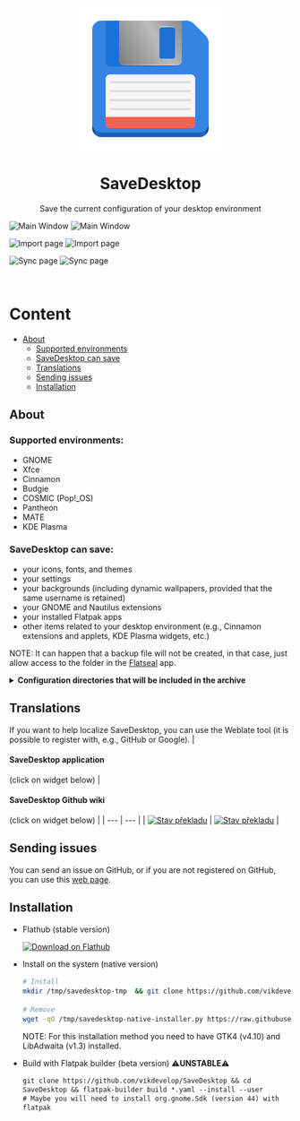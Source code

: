 
<p align="center">
  <img src="/flatpak/icons/io.github.vikdevelop.SaveDesktop.svg">
  <h1 align="center">SaveDesktop</h1>
  <p align="center">Save the current configuration of your desktop environment</p>
</p>

![Main Window](https://raw.githubusercontent.com/vikdevelop/SaveDesktop/main/flatpak/screenshots/main_window_dark.png#gh-dark-mode-only)
![Main Window](https://raw.githubusercontent.com/vikdevelop/SaveDesktop/main/flatpak/screenshots/main_window.png#gh-light-mode-only)

![Import page](https://raw.githubusercontent.com/vikdevelop/SaveDesktop/main/flatpak/screenshots/import_page_dark.png#gh-dark-mode-only)
![Import page](https://raw.githubusercontent.com/vikdevelop/SaveDesktop/main/flatpak/screenshots/import_page.png#gh-light-mode-only)

![Sync page](https://raw.githubusercontent.com/vikdevelop/SaveDesktop/main/flatpak/screenshots/sync_page_dark.png#gh-dark-mode-only)
![Sync page](https://raw.githubusercontent.com/vikdevelop/SaveDesktop/main/flatpak/screenshots/sync_page.png#gh-light-mode-only)

<br>

# Content
- [About](https://github.com/vikdevelop/SaveDesktop?tab=readme-ov-file#about)
    - [Supported environments](https://github.com/vikdevelop/SaveDesktop?tab=readme-ov-file#supported-environments)
    - [SaveDesktop can save](https://github.com/vikdevelop/SaveDesktop?tab=readme-ov-file#savedesktop-can-save)
    - [Translations](https://github.com/vikdevelop/SaveDesktop?tab=readme-ov-file#translations)
    - [Sending issues](https://github.com/vikdevelop/SaveDesktop?tab=readme-ov-file#sending-issues)
    - [Installation](https://github.com/vikdevelop/SaveDesktop?tab=readme-ov-file#installation)

## About
### Supported environments:
- GNOME
- Xfce
- Cinnamon
- Budgie
- COSMIC (Pop!_OS)
- Pantheon
- MATE
- KDE Plasma

### SaveDesktop can save:
- your icons, fonts, and themes
- your settings
- your backgrounds (including dynamic wallpapers, provided that the same username is retained)
- your GNOME and Nautilus extensions
- your installed Flatpak apps
- other items related to your desktop environment (e.g., Cinnamon extensions and applets, KDE Plasma widgets, etc.)

NOTE: It can happen that a backup file will not be created, in that case, just allow access to the folder in the [Flatseal](https://flathub.org/apps/com.github.tchx84.Flatseal) app.

<details>
  <summary><b>Configuration directories that will be included in the archive</b></summary>
  
  - **General directories**
  ```
  - ~/.config/dconf/user
  - ~/.local/share/backgrounds 
  - ~/.themes
  - ~/.icons
  - ~/.local/share/icons 
  - ~/.fonts
  - ~/.config/gtk-4.0 
  - ~/.config/gtk-3.0 
  ```
  - **GNOME**
  ```
   - ~/.local/share/gnome-background-properties
   - ~/.local/share/gnome-shell
   - ~/.local/share/nautilus-python
   - ~/.local/share/gnome-control-center
  ```
  - **Pantheon**
  ```
  - ~/.config/plank 
  - ~/.config/marlin 
  ```
  - **Cinnamon**
  ```
  - ~/.config/nemo
  - ~/.local/share/cinnamon
  - ~/.cinnamon
  ```
  - **Budgie**
  ```
  - ~/.config/budgie-desktop
  - ~/.config/bugie-extras
  - ~/.config/nemo
  ```
  - **Cosmic**
  ```
  - ~/.config/pop-shell
  - ~/.local/share/gnome-shell
  ```
  - **Xfce**
  ```
  - ~/.config/xfce4
  - ~/.config/Thunar
  - ~/.xfce4
  ```
  - **MATE**
  ```
  - ~/.config/caja
  ```
  - **KDE Plasma**
  ```
  - ~/.config/[k]* (all directories and files beginning with k)
  - ~/.config/gtkrc
  - ~/.config/dolphinrc
  - ~/.config/gwenviewrc
  - ~/.config/plasmashellrc
  - ~/.config/spectaclerc
  - ~/.config/plasmarc
  - ~/.config/plasma-org.kde.plasma.desktop-appletsrc
  - ~/.local/share/konsole
  - ~/.local/share/dolphin
  - ~/.local/share/sddm
  - ~/.local/share/wallpapers
  - ~/.local/share/plasma-systemmonitor
  - ~/.local/share/plasma
  - ~/.local/share/aurorae
  - ~/.local/share/kscreen
  - ~/.local/share/color-schemes
  ```
  
  
</details>

## Translations
If you want to help localize SaveDesktop, you can use the Weblate tool (it is possible to register with, e.g., GitHub or Google).
| <h4>SaveDesktop application</h4> (click on widget below) | <h4>SaveDesktop Github wiki</h4> (click on widget below) |
| --- | --- |
| <a href="https://hosted.weblate.org/projects/vikdevelop/savedesktop/"><img src="https://hosted.weblate.org/widget/vikdevelop/savedesktop/287x66-grey.png" alt="Stav překladu" /></a> | <a href="https://hosted.weblate.org/projects/vikdevelop/savedesktop-github-wiki/"><img src="https://hosted.weblate.org/widget/vikdevelop/savedesktop-github-wiki/287x66-grey.png" alt="Stav překladu" title="For the language to be added to the Github Wiki, it should have translated at least seven of the 12 strings." /></a> |

## Sending issues
You can send an issue on GitHub, or if you are not registered on GitHub, you can use this [web page](https://vikdevelop.github.io/SaveDesktop/open-issue/).

## Installation
- Flathub (stable version)
  
  <a href='https://beta.flathub.org/apps/io.github.vikdevelop.SaveDesktop'><img width='240' alt='Download on Flathub' src='https://dl.flathub.org/assets/badges/flathub-badge-en.png'/></a>

- Install on the system (native version)
  
  ```bash
  # Install
  mkdir /tmp/savedesktop-tmp  && git clone https://github.com/vikdevelop/SaveDesktop /tmp/savedesktop-tmp && python3 /tmp/savedesktop-tmp/native/native_installer.py --install && rm -rf /tmp/savedesktop-tmp

  # Remove
  wget -qO /tmp/savedesktop-native-installer.py https://raw.githubusercontent.com/vikdevelop/SaveDesktop/main/native/native_installer.py && python3 /tmp/savedesktop-native-installer.py --remove
  ```
  NOTE: For this installation method you need to have GTK4 (v4.10) and LibAdwaita (v1.3) installed.
  
- Build with Flatpak builder (beta version) ⚠️**UNSTABLE**⚠️
  ```
  git clone https://github.com/vikdevelop/SaveDesktop && cd SaveDesktop && flatpak-builder build *.yaml --install --user
  # Maybe you will need to install org.gnome.Sdk (version 44) with flatpak
  ```
